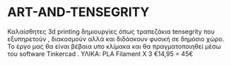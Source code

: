 # ART-AND-TENSEGRITY
Καλαίσθητες 3d printing δημιουργίες όπως τραπεζάκια tensegrity που εξυπηρετούν , διακοσμούν αλλά και διδάσκουν φυσική σε δημόσιο χώρο. Το έργο μας θα είναι βέβαια υπο κλίμακα και θα πραγματοποιηθεί μέσω του software Τinkercad . ΥΛΙΚΑ: PLA Filament X 3 €14,95 = 45€
